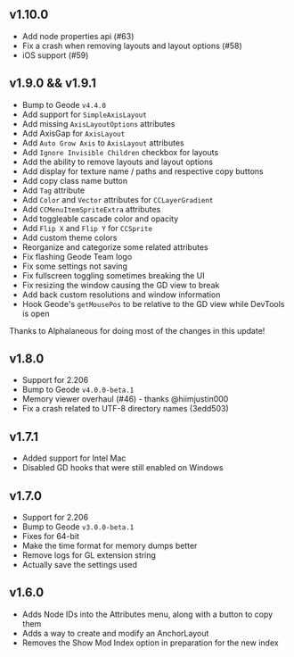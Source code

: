 ## v1.10.0
* Add node properties api (#63)
* Fix a crash when removing layouts and layout options (#58)
* iOS support (#59)

## v1.9.0 && v1.9.1
* Bump to Geode `v4.4.0`
* Add support for `SimpleAxisLayout`
* Add missing `AxisLayoutOptions` attributes
* Add AxisGap for `AxisLayout`
* Add `Auto Grow Axis` to `AxisLayout` attributes
* Add `Ignore Invisible Children` checkbox for layouts
* Add the ability to remove layouts and layout options
* Add display for texture name / paths and respective copy buttons
* Add copy class name button
* Add `Tag` attribute
* Add `Color` and `Vector` attributes for `CCLayerGradient`
* Add `CCMenuItemSpriteExtra` attributes
* Add toggleable cascade color and opacity
* Add `Flip X` and `Flip Y` for `CCSprite`
* Add custom theme colors
* Reorganize and categorize some related attributes
* Fix flashing Geode Team logo
* Fix some settings not saving
* Fix fullscreen toggling sometimes breaking the UI
* Fix resizing the window causing the GD view to break
* Add back custom resolutions and window information
* Hook Geode's `getMousePos` to be relative to the GD view while DevTools is open

Thanks to <cj>Alphalaneous</c> for doing <co>most of the changes in this update!</c>

## v1.8.0
* Support for 2.206
* Bump to Geode `v4.0.0-beta.1`
* Memory viewer overhaul (#46) - thanks @hiimjustin000
* Fix a crash related to UTF-8 directory names (3edd503)

## v1.7.1
* Added support for Intel Mac
* Disabled GD hooks that were still enabled on Windows

## v1.7.0

* Support for 2.206
* Bump to Geode `v3.0.0-beta.1`
* Fixes for 64-bit
* Make the time format for memory dumps better
* Remove logs for GL extension string
* Actually save the settings used

## v1.6.0

* Adds Node IDs into the Attributes menu, along with a button to copy them
* Adds a way to create and modify an AnchorLayout
* Removes the Show Mod Index option in preparation for the new index